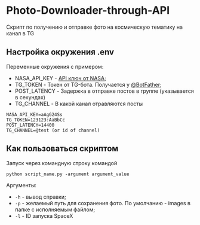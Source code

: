 # Photo-Downloader-through-API

Скрипт по получению и отправке фото на космическую тематику на канал в TG

## Настройка окружения .env

Переменные окружения с примером:

- NASA_API_KEY - [API ключ от NASA](https://api.nasa.gov/);
- TG_TOKEN - Токен от TG-бота. Получается у [@BotFather](https://t.me/BotFather);
- POST_LATENCY - Задержка в отправке постов в группе (указывается в секундах)
- TG_CHANNEL - В какой канал отравляются посты

```
NASA_API_KEY=aAgG24Ss
TG_TOKEN=123123:AaBbCc
POST_LATENCY=14400
TG_CHANNEL=@test (or id of channel)
```

## Как пользоваться скриптом

Запуск через командную строку командой
```
python script_name.py -argument argument_value
```

Аргументы:

- `-h` - вывод справки;
- `-p` - желаемый путь для сохранения фото. По умолчанию - images в папке с исполняемым файлом;
- `-l` - ID запуска SpaceX
